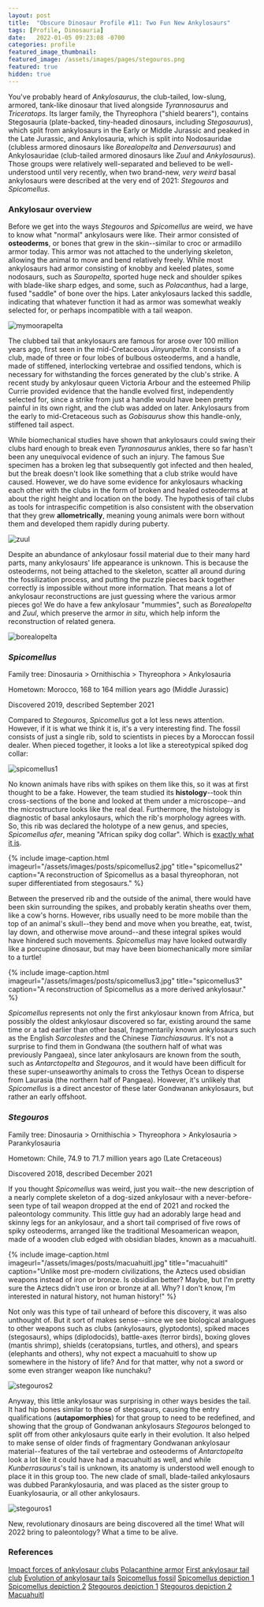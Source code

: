 ```yaml
---
layout: post
title:  "Obscure Dinosaur Profile #11: Two Fun New Ankylosaurs"
tags: [Profile, Dinosauria]
date:   2022-01-05 09:23:08 -0700
categories: profile
featured_image_thumbnail:
featured_image: /assets/images/pages/stegouros.png
featured: true
hidden: true
---
```


You've probably heard of *Ankylosaurus*, the club-tailed, low-slung, armored, tank-like dinosaur that lived alongside *Tyrannosaurus* and *Triceratops*.  Its larger family, the Thyreophora ("shield bearers"), contains Stegosauria (plate-backed, tiny-headed dinosaurs, including *Stegosaurus*), which split from ankylosaurs in the Early or Middle Jurassic and peaked in the Late Jurassic, and Ankylosauria, which is split into Nodosauridae (clubless armored dinosaurs like *Borealopelta* and *Denversaurus*) and Ankylosauridae (club-tailed armored dinosaurs like *Zuul* and *Ankylosaurus*).  Those groups were relatively well-separated and believed to be well-understood until very recently, when two brand-new, *very weird* basal ankylosaurs were described at the very end of 2021: *Stegouros* and *Spicomellus*.

### Ankylosaur overview

Before we get into the ways *Stegouros* and *Spicomellus* are weird, we have to know what "normal" ankylosaurs were like.  Their armor consisted of **osteoderms**, or bones that grew in the skin--similar to croc or armadillo armor today.  This armor was not attached to the underlying skeleton, allowing the animal to move and bend relatively freely.  While most ankylosaurs had armor consisting of knobby and keeled plates, some nodosaurs, such as *Sauropelta*, sported huge neck and shoulder spikes with blade-like sharp edges, and some, such as *Polacanthus*, had a large, fused "saddle" of bone over the hips.  Later ankylosaurs lacked this saddle, indicating that whatever function it had as armor was somewhat weakly selected for, or perhaps incompatible with a tail weapon.

![mymoorapelta](/assets/images/posts/mymoorapelta.png)

The clubbed tail that ankylosaurs are famous for arose over 100 million years ago, first seen in the mid-Cretaceous *Jinyunpelta*. It consists of a club, made of three or four lobes of bulbous osteoderms, and a handle, made of stiffened, interlocking vertebrae and ossified tendons, which is necessary for withstanding the forces generated by the club's strike.  A recent study by ankylosaur queen Victoria Arbour and the esteemed Philip Currie provided evidence that the handle evolved first, independently selected for, since a strike from just a handle would have been pretty painful in its own right, and the club was added on later.  Ankylosaurs from the early to mid-Cretaceous such as *Gobisaurus* show this handle-only, stiffened tail aspect.

While biomechanical studies have shown that ankylosaurs could swing their clubs hard enough to break even *Tyrannosaurus* ankles, there so far hasn't been any unequivocal evidence of such an injury.  The famous Sue specimen has a broken leg that subsequently got infected and then healed, but the break doesn't look like something that a club strike would have caused.  However, we do have some evidence for ankylosaurs whacking each other with the clubs in the form of broken and healed osteoderms at about the right height and location on the body.  The hypothesis of tail clubs as tools for intraspecific competition is also consistent with the observation that they grew **allometrically**, meaning young animals were born without them and developed them rapidly during puberty.

![zuul](/assets/images/posts/zuul.gif)

Despite an abundance of ankylosaur fossil material due to their many hard parts, many ankylosaurs' life appearance is unknown.  This is because the osteoderms, not being attached to the skeleton, scatter all around during the fossilization process, and putting the puzzle pieces back together correctly is impossible without more information.  That means a lot of ankylosaur reconstructions are just guessing where the various armor pieces go!  We do have a few ankylosaur "mummies", such as *Borealopelta* and *Zuul*, which preserve the armor *in situ*, which help inform the reconstruction of related genera.

![borealopelta](/assets/images/posts/boreal.jpg)

### *Spicomellus*

Family tree: Dinosauria > Ornithischia > Thyreophora > Ankylosauria

Hometown: Morocco, 168 to 164 million years ago (Middle Jurassic)

Discovered 2019, described September 2021

Compared to *Stegouros*, *Spicomellus* got a lot less news attention.  However, if it is what we think it is, it's a very interesting find.  The fossil consists of just a single rib, sold to scientists in pieces by a Moroccan fossil dealer.  When pieced together, it looks a lot like a stereotypical spiked dog collar:

![spicomellus1](/assets/images/posts/spicomellus1.jpg)

No known animals have ribs with spikes on them like this, so it was at first thought to be a fake.  However, the team studied its **histology**--took thin cross-sections of the bone and looked at them under a microscope--and the microstructure looks like the real deal.  Furthermore, the histology is diagnostic of basal ankylosaurs, which the rib's morphology agrees with.  So, this rib was declared the holotype of a new genus, and species, *Spicomellus afer*, meaning "African spiky dog collar".  Which is [exactly what it is](https://tvtropes.org/pmwiki/pmwiki.php/Main/ExactlyWhatItSaysOnTheTin).

{% include image-caption.html imageurl="/assets/images/posts/spicomellus2.jpg" title="spicomellus2" caption="A reconstruction of Spicomellus as a basal thyreophoran, not super differentiated from stegosaurs." %}

Between the preserved rib and the outside of the animal, there would have been skin surrounding the spikes, and probably keratin sheaths over them, like a cow's horns.  However, ribs usually need to be more mobile than the top of an animal's skull--they bend and move when you breathe, eat, twist, lay down, and otherwise move around--and these integral spikes would have hindered such movements.  *Spicomellus* may have looked outwardly like a porcupine dinosaur, but may have been biomechanically more similar to a turtle!

{% include image-caption.html imageurl="/assets/images/posts/spicomellus3.jpg" title="spicomellus3" caption="A reconstruction of Spicomellus as a more derived ankylosaur." %}

*Spicomellus* represents not only the first ankylosaur known from Africa, but possibly the oldest ankylosaur discovered so far, existing around the same time or a tad earlier than other basal, fragmentarily known ankylosaurs such as the English *Sarcolestes* and the Chinese *Tianchiasaurus*.  It's not a surprise to find them in Gondwana (the southern half of what was previously Pangaea), since later ankylosaurs are known from the south, such as *Antarctopelta* and *Stegouros*, and it would have been difficult for these super-unseaworthy animals to cross the Tethys Ocean to disperse from Laurasia (the northern half of Pangaea).  However, it's unlikely that *Spicomellus* is a direct ancestor of these later Gondwanan ankylosaurs, but rather an early offshoot.

### *Stegouros*

Family tree: Dinosauria > Ornithischia > Thyreophora > Ankylosauria > Parankylosauria

Hometown: Chile, 74.9 to 71.7 million years ago (Late Cretaceous)

Discovered 2018, described December 2021

If you thought *Spicomellus* was weird, just you wait--the new description of a nearly complete skeleton of a dog-sized ankylosaur with a never-before-seen type of tail weapon dropped at the end of 2021 and rocked the paleontology community.  This little guy had an adorably large head and skinny legs for an ankylosaur, and a short tail comprised of five rows of spiky osteoderms, arranged like the traditional Mesoamerican weapon, made of a wooden club edged with obsidian blades, known as a macuahuitl.

{% include image-caption.html imageurl="/assets/images/posts/macuahuitl.jpg" title="macuahuitl" caption="Unlike most pre-modern civilizations, the Aztecs used obsidian weapons instead of iron or bronze. Is obsidian better? Maybe, but I'm pretty sure the Aztecs didn't use iron or bronze at all. Why? I don't know, I'm interested in natural history, not human history!" %}

Not only was this type of tail unheard of before this discovery, it was also unthought of.  But it sort of makes sense--since we see biological analogues to other weapons such as clubs (ankylosaurs, glyptodonts), spiked maces (stegosaurs), whips (diplodocids), battle-axes (terror birds), boxing gloves (mantis shrimp), shields (ceratopsians, turtles, and others), and spears (elephants and others), why not expect a macuahuitl to show up somewhere in the history of life? And for that matter, why not a sword or some even stranger weapon like nunchaku? 

![stegouros2](/assets/images/posts/stegouros2.webp)

Anyway, this little ankylosaur was surprising in other ways besides the tail.  It had hip bones similar to those of stegosaurs, causing the entry qualifications (**autapomorphies**) for that group to need to be redefined, and showing that the group of Gondwanan ankylosaurs *Stegouros* belonged to split off from other ankylosaurs quite early in their evolution.  It also helped to make sense of older finds of fragmentary Gondwanan ankylosaur material--features of the tail vertebrae and osteoderms of *Antarctopelta* look a lot like it could have had a macuahuitl as well, and while *Kunberrasaurus*'s tail is unknown, its anatomy is understood well enough to place it in this group too.  The new clade of small, blade-tailed ankylosaurs was dubbed Parankylosauria, and was placed as the sister group to Euankylosauria, or all other ankylosaurs.

![stegouros1](/assets/images/posts/stegouros1.jpg)

New, revolutionary dinosaurs are being discovered all the time! What will 2022 bring to paleontology? What a time to be alive.

### References
[Impact forces of ankylosaur clubs](https://blog.everythingdinosaur.co.uk/blog/_archives/2009/08/30/4304899.html)
[Polacanthine armor](https://www.researchgate.net/publication/233735772_Dermal_Armor_of_the_Polacanthine_Dinosaurs)
[First ankylosaur tail club](https://www.nature.com/articles/s41598-018-21924-7)
[Evolution of ankylosaur tails](https://www.ncbi.nlm.nih.gov/pmc/articles/PMC4580109/)
[Spicomellus fossil](https://www.nhm.ac.uk/discover/news/2021/september/new-species-of-dinosaur-had-armour-unlike-anything-seen-before.html?utm_source=tw-link-post-20210923-jd&utm_medium=social&utm_campaign=news)
[Spicomellus depiction 1](https://www.deviantart.com/sanciusart/art/Spicomellus-Sketch-892764883)
[Spicomellus depiction 2](https://pbs.twimg.com/media/FALyU9oVkAEQk2s.jpg)
[Stegouros depiction 1](https://www.deviantart.com/kuzim/art/Stegouros-in-LowPoly-901254458)
[Stegouros depiction 2](https://maxsblogosauruscom.files.wordpress.com/2021/12/stegouros-adamworks.jpeg?w=1200)
[Macuahuitl](https://qph.fs.quoracdn.net/main-qimg-00400e51535af45371ed6ef5909cd10b)